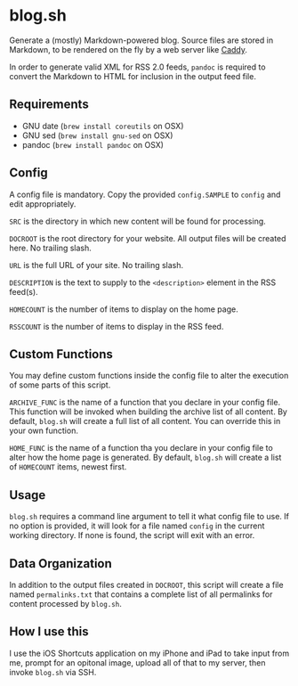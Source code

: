 # blog.sh

Generate a (mostly) Markdown-powered blog. Source files are stored in Markdown, to be rendered on the fly by a web server like [Caddy](https://caddyserver.com/v1/docs/markdown).

In order to generate valid XML for RSS 2.0 feeds, `pandoc` is required to convert the Markdown to HTML for inclusion in the output feed file.

## Requirements
* GNU date (`brew install coreutils` on OSX)
* GNU sed (`brew install gnu-sed` on OSX)
* pandoc (`brew install pandoc` on OSX)

## Config
A config file is mandatory. Copy the provided `config.SAMPLE` to `config` and edit appropriately.

`SRC` is the directory in which new content will be found for processing.

`DOCROOT` is the root directory for your website. All output files will be created here. No trailing slash.

`URL` is the full URL of your site. No trailing slash.

`DESCRIPTION` is the text to supply to the `<description>` element in the RSS feed(s).

`HOMECOUNT` is the number of items to display on the home page.

`RSSCOUNT` is the number of items to display in the RSS feed.

## Custom Functions
You may define custom functions inside the config file to alter the execution of some parts of this script. 

`ARCHIVE_FUNC` is the name of a function that you declare in your config file.  This function will be invoked when building the archive list of all content. By default, `blog.sh` will create a full list of all content.  You can override this in your own function.

`HOME_FUNC` is the name of a function tha you declare in your config file to alter how the home page is generated. By default, `blog.sh` will create a list of `HOMECOUNT` items, newest first.

## Usage
`blog.sh` requires a command line argument to tell it what config file to use. If no option is provided, it will look for a file named `config` in the current working directory.  If none is found, the script will exit with an error.

## Data Organization
In addition to the output files created in `DOCROOT`, this script will create a file named `permalinks.txt` that contains a complete list of all permalinks for content processed by `blog.sh`.


## How I use this
I use the iOS Shortcuts application on my iPhone and iPad to take input from me, prompt for an opitonal image, upload all of that to my server, then invoke `blog.sh` via SSH.
